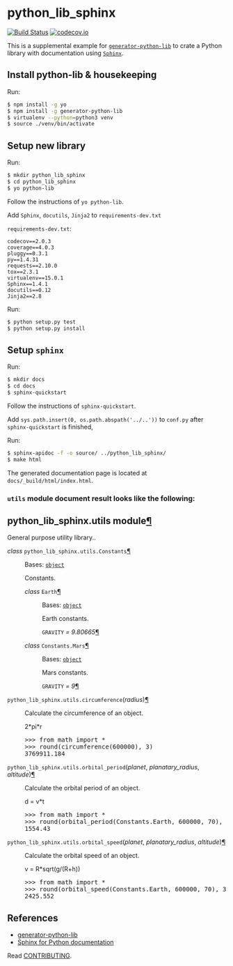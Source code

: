 # python_lib_sphinx

[![Build Status](https://travis-ci.org/saun4app/python_lib_sphinx.svg?branch=master)](https://travis-ci.org/saun4app/python_lib_sphinx)
[![codecov.io](https://codecov.io/github/hbetts/orbitalpy/coverage.svg?branch=master)](https://codecov.io/github/saun4app/python_lib_sphinx?branch=master)

This is a supplemental example for [`generator-python-lib`](https://github.com/hbetts/generator-python-lib) to crate a Python library with documentation using [`Sphinx`](https://pypi.python.org/pypi/Sphinx).

## Install python-lib & housekeeping

Run:
```bash
$ npm install -g yo
$ npm install -g generator-python-lib
$ virtualenv --python=python3 venv
$ source ./venv/bin/activate
```

## Setup new library

Run:
```bash
$ mkdir python_lib_sphinx
$ cd python_lib_sphinx
$ yo python-lib
```

Follow the instructions of `yo python-lib`.

Add `Sphinx`, `docutils`, `Jinja2` to `requirements-dev.txt`

`requirements-dev.txt`:

```
codecov==2.0.3
coverage==4.0.3
pluggy==0.3.1
py==1.4.31
requests==2.10.0
tox==2.3.1
virtualenv==15.0.1
Sphinx==1.4.1
docutils==0.12
Jinja2==2.8
```

Run:
```bash
$ python setup.py test
$ python setup.py install
```

## Setup `sphinx`

Run:
```bash
$ mkdir docs
$ cd docs
$ sphinx-quickstart
```

Follow the instructions of `sphinx-quickstart`.

Add `sys.path.insert(0, os.path.abspath('../..'))` to `conf.py` after `sphinx-quickstart` is finished,

Run:

```bash
$ sphinx-apidoc -f -o source/ ../python_lib_sphinx/
$ make html
```

The generated documentation page is located at `docs/_build/html/index.html`.

### `utils` module document result looks like the following:


<span id="python-lib-sphinx-utils-module"></span><h2>python_lib_sphinx.utils module<a class="headerlink" href="#module-python_lib_sphinx.utils" title="Permalink to this headline">¶</a></h2>
<p>General purpose utility library..</p>
<dl class="class">
<dt id="python_lib_sphinx.utils.Constants">
<em class="property">class </em><code class="descclassname">python_lib_sphinx.utils.</code><code class="descname">Constants</code><a class="headerlink" href="#python_lib_sphinx.utils.Constants" title="Permalink to this definition">¶</a></dt>
<dd><p>Bases: <a class="reference external" href="https://docs.python.org/library/functions.html#object" title="(in Python v2.7)"><code class="xref py py-class docutils literal"><span class="pre">object</span></code></a></p>
<p>Constants.</p>
<dl class="class">
<dt id="python_lib_sphinx.utils.Constants.Earth">
<em class="property">class </em><code class="descname">Earth</code><a class="headerlink" href="#python_lib_sphinx.utils.Constants.Earth" title="Permalink to this definition">¶</a></dt>
<dd><p>Bases: <a class="reference external" href="https://docs.python.org/library/functions.html#object" title="(in Python v2.7)"><code class="xref py py-class docutils literal"><span class="pre">object</span></code></a></p>
<p>Earth constants.</p>
<dl class="attribute">
<dt id="python_lib_sphinx.utils.Constants.Earth.GRAVITY">
<code class="descname">GRAVITY</code><em class="property"> = 9.80665</em><a class="headerlink" href="#python_lib_sphinx.utils.Constants.Earth.GRAVITY" title="Permalink to this definition">¶</a></dt>
<dd></dd></dl>

</dd></dl>

<dl class="class">
<dt id="python_lib_sphinx.utils.Constants.Mars">
<em class="property">class </em><code class="descclassname">Constants.</code><code class="descname">Mars</code><a class="headerlink" href="#python_lib_sphinx.utils.Constants.Mars" title="Permalink to this definition">¶</a></dt>
<dd><p>Bases: <a class="reference external" href="https://docs.python.org/library/functions.html#object" title="(in Python v2.7)"><code class="xref py py-class docutils literal"><span class="pre">object</span></code></a></p>
<p>Mars constants.</p>
<dl class="attribute">
<dt id="python_lib_sphinx.utils.Constants.Mars.GRAVITY">
<code class="descname">GRAVITY</code><em class="property"> = 9</em><a class="headerlink" href="#python_lib_sphinx.utils.Constants.Mars.GRAVITY" title="Permalink to this definition">¶</a></dt>
<dd></dd></dl>

</dd></dl>

</dd></dl>

<dl class="function">
<dt id="python_lib_sphinx.utils.circumference">
<code class="descclassname">python_lib_sphinx.utils.</code><code class="descname">circumference</code><span class="sig-paren">(</span><em>radius</em><span class="sig-paren">)</span><a class="headerlink" href="#python_lib_sphinx.utils.circumference" title="Permalink to this definition">¶</a></dt>
<dd><p>Calculate the circumference of an object.</p>
<p>2*pi*r</p>
<div class="highlight-default"><div class="highlight"><pre><span></span><span class="gp">&gt;&gt;&gt; </span><span class="kn">from</span> <span class="nn">math</span> <span class="k">import</span> <span class="o">*</span>
<span class="gp">&gt;&gt;&gt; </span><span class="nb">round</span><span class="p">(</span><span class="n">circumference</span><span class="p">(</span><span class="mi">600000</span><span class="p">),</span> <span class="mi">3</span><span class="p">)</span>
<span class="go">3769911.184</span>
</pre></div>
</div>
</dd></dl>

<dl class="function">
<dt id="python_lib_sphinx.utils.orbital_period">
<code class="descclassname">python_lib_sphinx.utils.</code><code class="descname">orbital_period</code><span class="sig-paren">(</span><em>planet</em>, <em>planatary_radius</em>, <em>altitude</em><span class="sig-paren">)</span><a class="headerlink" href="#python_lib_sphinx.utils.orbital_period" title="Permalink to this definition">¶</a></dt>
<dd><p>Calculate the orbital period of an object.</p>
<p>d = v*t</p>
<div class="highlight-default"><div class="highlight"><pre><span></span><span class="gp">&gt;&gt;&gt; </span><span class="kn">from</span> <span class="nn">math</span> <span class="k">import</span> <span class="o">*</span>
<span class="gp">&gt;&gt;&gt; </span><span class="nb">round</span><span class="p">(</span><span class="n">orbital_period</span><span class="p">(</span><span class="n">Constants</span><span class="o">.</span><span class="n">Earth</span><span class="p">,</span> <span class="mi">600000</span><span class="p">,</span> <span class="mi">70</span><span class="p">),</span> <span class="mi">3</span><span class="p">)</span>
<span class="go">1554.43</span>
</pre></div>
</div>
</dd></dl>

<dl class="function">
<dt id="python_lib_sphinx.utils.orbital_speed">
<code class="descclassname">python_lib_sphinx.utils.</code><code class="descname">orbital_speed</code><span class="sig-paren">(</span><em>planet</em>, <em>planatary_radius</em>, <em>altitude</em><span class="sig-paren">)</span><a class="headerlink" href="#python_lib_sphinx.utils.orbital_speed" title="Permalink to this definition">¶</a></dt>
<dd><p>Calculate the orbital speed of an object.</p>
<p>v = R*sqrt(g/(R+h))</p>
<div class="highlight-default"><div class="highlight"><pre><span></span><span class="gp">&gt;&gt;&gt; </span><span class="kn">from</span> <span class="nn">math</span> <span class="k">import</span> <span class="o">*</span>
<span class="gp">&gt;&gt;&gt; </span><span class="nb">round</span><span class="p">(</span><span class="n">orbital_speed</span><span class="p">(</span><span class="n">Constants</span><span class="o">.</span><span class="n">Earth</span><span class="p">,</span> <span class="mi">600000</span><span class="p">,</span> <span class="mi">70</span><span class="p">),</span> <span class="mi">3</span><span class="p">)</span>
<span class="go">2425.552</span>
</pre></div>
</div>
</dd></dl>




## References

- [generator-python-lib](https://github.com/hbetts/generator-python-lib)
- [Sphinx for Python documentation](http://gisellezeno.com/tutorials/sphinx-for-python-documentation.html)


Read [CONTRIBUTING](CONTRIBUTING.md).

